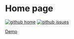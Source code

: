 # Home page

[![github home](https://img.shields.io/badge/gaetanozappi-homepage-blue.svg?style=flat-square)](https://github.com/gaetanozappi/homepage)
[![github issues](https://img.shields.io/github/issues/gaetanozappi/homepage.svg?style=flat-square)](https://github.com/gaetanozappi/homepage/issues)

[Demo](https://gaetanozappi.github.io/homepage/)
